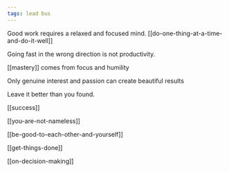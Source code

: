 ```yaml
---
tags: lead bus
---
```


Good work requires a relaxed and focused mind. [[do-one-thing-at-a-time-and-do-it-well]]

Going fast in the wrong direction is not productivity. 

[[mastery]] comes from focus and humility

Only genuine interest and passion can create beautiful results

Leave it better than you found.

[[success]]

[[you-are-not-nameless]]

[[be-good-to-each-other-and-yourself]]

[[get-things-done]]

[[on-decision-making]]